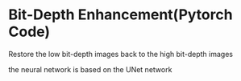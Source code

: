 # Bit-Depth Enhancement(Pytorch Code)
Restore the low bit-depth images back to the high bit-depth images

the neural network is based on the UNet network
